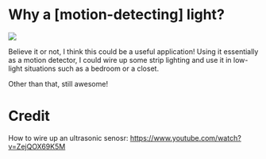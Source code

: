 # Why a [motion-detecting] light?

<img src="ultraSonicLights.gif"/>

Believe it or not, I think this could be a useful application!
Using it essentially as a motion detector, I could wire up some 
strip lighting and use it in low-light situations such as a 
bedroom or a closet. 

Other than that, still awesome!

# Credit

How to wire up an ultrasonic senosr: https://www.youtube.com/watch?v=ZejQOX69K5M
